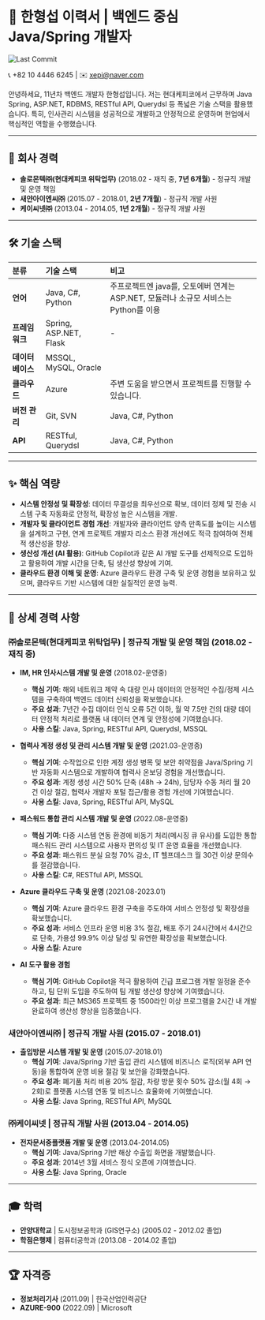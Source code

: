 # 💫 한형섭 이력서 | 백엔드 중심 Java/Spring 개발자

![Last Commit](https://img.shields.io/github/last-commit/OWNER/REPOSITORY?style=flat-square&label=Last%20Update)

📞 +82 10 4446 6245 | ✉️ xepi@naver.com

안녕하세요, 11년차 백엔드 개발자 한형섭입니다. 저는 현대케피코에서 근무하며 Java Spring, ASP.NET, RDBMS, RESTful API, Querydsl 등 폭넓은 기술 스택을 활용했습니다. 특히, 인사관리 시스템을 성공적으로 개발하고 안정적으로 운영하며 현업에서 핵심적인 역할을 수행했습니다.

---

## 🏢 회사 경력

* **솔로몬텍㈜(현대케피코 위탁업무)** (2018.02 - 재직 중, **7년 6개월**) - 정규직 개발 및 운영 책임
* **새얀아이엔씨㈜** (2015.07 - 2018.01, **2년 7개월**) - 정규직 개발 사원
* **케이씨넷㈜** (2013.04 - 2014.05, **1년 2개월**) - 정규직 개발 사원

---

## 🛠️ 기술 스택

| 분류         | 기술 스택                                     | 비고                                     |
| :----------- | :-------------------------------------------- | :-------------------------------------------- |
| **언어** | Java, C#, Python                  | 주프로젝트엔 java를, 오토에버 연계는 ASP.NET, 모듈러나 소규모 서비스는 Python를 이용                 |
| **프레임워크** | Spring, ASP.NET, Flask       |  - |
| **데이터베이스** | MSSQL, MySQL, Oracle                    | |
| **클라우드** | Azure                                         | 주변 도움을 받으면서 프로젝트를 진행할 수 있습니다. |
| **버전 관리** | Git, SVN                                   | Java, C#, Python                  |
| **API** | RESTful, Querydsl                   | Java, C#, Python                  |

---

## ✨ 핵심 역량

* **시스템 안정성 및 확장성**: 데이터 무결성을 최우선으로 확보, 데이터 정제 및 전송 시스템 구축 자동화로 안정적, 확장성 높은 시스템을 개발.
* **개발자 및 클라이언트 경험 개선**: 개발자와 클라이언트 양측 만족도를 높이는 시스템을 설계하고 구현, 연계 프로젝트 개발자 리소스 환경 개선에도 적극 참여하여 전체적 생산성을 향상.
* **생산성 개선 (AI 활용)**: GitHub Copilot과 같은 AI 개발 도구를 선제적으로 도입하고 활용하여 개발 시간을 단축, 팀 생산성 향상에 기여.
* **클라우드 환경 이해 및 운영**: Azure 클라우드 환경 구축 및 운영 경험을 보유하고 있으며, 클라우드 기반 시스템에 대한 실질적인 운영 능력.


---

## 📜 상세 경력 사항

### ㈜솔로몬텍(현대케피코 위탁업무) | 정규직 개발 및 운영 책임 (2018.02 - 재직 중)

* **IM, HR 인사시스템 개발 및 운영** (2018.02-운영중)
    * **핵심 기여**: 해외 네트워크 제약 속 대량 인사 데이터의 안정적인 수집/정제 시스템을 구축하여 백엔드 데이터 신뢰성을 확보했습니다.
    * **주요 성과**: 7년간 수집 데이터 인식 오류 5건 이하, 월 약 7.5만 건의 대량 데이터 안정적 처리로 플랫폼 내 데이터 연계 및 안정성에 기여했습니다.
    * **사용 스킬**: Java, Spring, RESTful API, Querydsl, MSSQL

* **협력사 계정 생성 및 관리 시스템 개발 및 운영** (2021.03-운영중)
    * **핵심 기여**: 수작업으로 인한 계정 생성 병목 및 보안 취약점을 Java/Spring 기반 자동화 시스템으로 개발하여 협력사 온보딩 경험을 개선했습니다.
    * **주요 성과**: 계정 생성 시간 50% 단축 (48h → 24h), 담당자 수동 처리 월 20건 이상 절감, 협력사 개발자 포털 접근/활용 경험 개선에 기여했습니다.
    * **사용 스킬**: Java, Spring, RESTful API, MySQL

* **패스워드 통합 관리 시스템 개발 및 운영** (2022.08-운영중)
    * **핵심 기여**: 다중 시스템 연동 환경에 비동기 처리(메시징 큐 유사)를 도입한 통합 패스워드 관리 시스템으로 사용자 편의성 및 IT 운영 효율을 개선했습니다.
    * **주요 성과**: 패스워드 분실 요청 70% 감소, IT 헬프데스크 월 30건 이상 문의수를 절감했습니다.
    * **사용 스킬**: C#, RESTful API, MSSQL

* **Azure 클라우드 구축 및 운영** (2021.08-2023.01)
    * **핵심 기여**: Azure 클라우드 환경 구축을 주도하여 서비스 안정성 및 확장성을 확보했습니다.
    * **주요 성과**: 서비스 인프라 운영 비용 3% 절감, 배포 주기 24시간에서 4시간으로 단축, 가용성 99.9% 이상 달성 및 유연한 확장성을 확보했습니다.
    * **사용 스킬**: Azure

* **AI 도구 활용 경험** 
    * **핵심 기여**: GitHub Copilot을 적극 활용하여 긴급 프로그램 개발 일정을 준수하고, 팀 단위 도입을 주도하여 팀 개발 생산성 향상에 기여했습니다.
    * **주요 성과**: 최근 MS365 프로젝트 중 1500라인 이상 프로그램을 2시간 내 개발 완료하여 생산성 향상을 입증했습니다.

### 새얀아이엔씨㈜ | 정규직 개발 사원 (2015.07 - 2018.01)

* **출입방문 시스템 개발 및 운영** (2015.07-2018.01)
    * **핵심 기여**: Java/Spring 기반 출입 관리 시스템에 비즈니스 로직(외부 API 연동)을 통합하여 운영 비용 절감 및 보안을 강화했습니다.
    * **주요 성과**: 폐기품 처리 비용 20% 절감, 차량 방문 횟수 50% 감소(월 4회 → 2회)로 플랫폼 시스템 연동 및 비즈니스 효율화에 기여했습니다.
    * **사용 스킬**: Java Spring, RESTful API, MySQL

### ㈜케이씨넷 | 정규직 개발 사원 (2013.04 - 2014.05)

* **전자문서중플랫폼 개발 및 운영** (2013.04-2014.05)
    * **핵심 기여**: Java/Spring 기반 해상 수출입 화면을 개발했습니다.
    * **주요 성과**: 2014년 3월 서비스 정식 오픈에 기여했습니다.
    * **사용 스킬**: Java Spring, Oracle

---

## 🎓 학력

* **안양대학교** | 도시정보공학과 (GIS연구소) (2005.02 - 2012.02 졸업)
* **학점은행제** | 컴퓨터공학과 (2013.08 - 2014.02 졸업)

---

## 🏆 자격증

* **정보처리기사** (2011.09) | 한국산업인력공단
* **AZURE-900** (2022.09) | Microsoft
